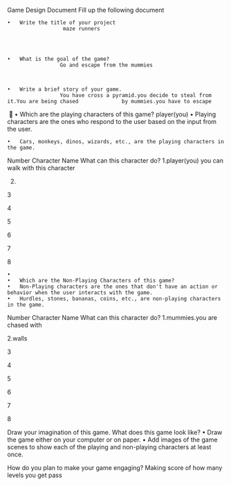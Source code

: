 Game Design Document
Fill up the following document 




	•	Write the title of your project
                      maze runners
 



	•	What is the goal of the game? 
                     Go and escape from the mummies



	•	Write a brief story of your game.
                     You have cross a pyramid.you decide to steal from it.You are being chased              by mummies.you have to escape






 
	•	Which are the playing characters of this game? 
                     player(you)
	•	Playing characters are the ones who respond to the user based on the input from the user.
                        
	•	Cars, monkeys, dinos, wizards, etc., are the playing characters in the game.  

Number
Character Name
What can this character do?
1.player(you) you can walk with this character


2.


3


4


5


6


7


8


	•	
	•	Which are the Non-Playing Characters of this game?
	•	Non-Playing characters are the ones that don't have an action or behavior when the user interacts with the game.
	•	Hurdles, stones, bananas, coins, etc., are non-playing characters in the game.   

Number
Character Name
What can this character do?
1.mummies.you are chased with


2.walls


3


4


5


6


7


8




Draw your imagination of this game. What does this game look like?
	•	Draw the game either on your computer or on paper. 
	•	Add images of the game scenes to show each of the playing and non-playing characters at least once.  






How do you plan to make your game engaging? 
Making score of how many levels you get pass


